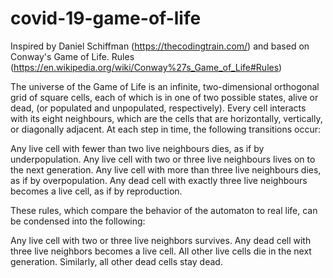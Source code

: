 # covid-19-game-of-life

Inspired by Daniel Schiffman (https://thecodingtrain.com/) and based on Conway's Game of Life.
Rules (https://en.wikipedia.org/wiki/Conway%27s_Game_of_Life#Rules)

The universe of the Game of Life is an infinite, two-dimensional orthogonal grid of square cells, each of which is in one of two possible states, alive or dead, (or populated and unpopulated, respectively). Every cell interacts with its eight neighbours, which are the cells that are horizontally, vertically, or diagonally adjacent. At each step in time, the following transitions occur:</p>
        
   Any live cell with fewer than two live neighbours dies, as if by underpopulation.
   Any live cell with two or three live neighbours lives on to the next generation.
   Any live cell with more than three live neighbours dies, as if by overpopulation.
   Any dead cell with exactly three live neighbours becomes a live cell, as if by reproduction.
        
These rules, which compare the behavior of the automaton to real life, can be condensed into the following:
        
   Any live cell with two or three live neighbors survives.
   Any dead cell with three live neighbors becomes a live cell.
   All other live cells die in the next generation. Similarly, all other dead cells stay dead.
    
